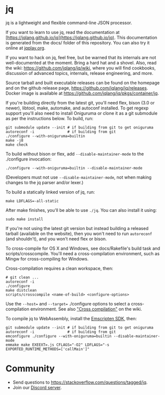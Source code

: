 jq
==

jq is a lightweight and flexible command-line JSON processor.

If you want to learn to use jq, read the documentation at
[https://jqlang.github.io/jq](https://jqlang.github.io/jq).  This
documentation is generated from the docs/ folder of this repository.
You can also try it online at [jqplay.org](https://jqplay.org).

If you want to hack on jq, feel free, but be warned that its internals
are not well-documented at the moment. Bring a hard hat and a
shovel.  Also, read the wiki: https://github.com/jqlang/jq/wiki, where
you will find cookbooks, discussion of advanced topics, internals,
release engineering, and more.

Source tarball and built executable releases can be found on the
homepage and on the github release page, https://github.com/jqlang/jq/releases.
Docker image is available at https://github.com/jqlang/jq/pkgs/container/jq.

If you're building directly from the latest git, you'll need flex,
bison (3.0 or newer), libtool, make, automake, and autoconf installed.
To get regexp support you'll also need to install Oniguruma or clone it as a
git submodule as per the instructions below. To build, run:

    git submodule update --init # if building from git to get oniguruma
    autoreconf -i               # if building from git
    ./configure --with-oniguruma=builtin
    make -j8
    make check

To build without bison or flex, add `--disable-maintainer-mode` to the
./configure invocation:

    ./configure --with-oniguruma=builtin --disable-maintainer-mode

(Developers must not use `--disable-maintainer-mode`, not when making
changes to the jq parser and/or lexer.)

To build a statically linked version of jq, run:

    make LDFLAGS=-all-static

After make finishes, you'll be able to use `./jq`.  You can also
install it using:

    sudo make install

If you're not using the latest git version but instead building a
released tarball (available on the website), then you won't need to
run `autoreconf` (and shouldn't), and you won't need flex or bison.

To cross-compile for OS X and Windows, see docs/Rakefile's build task
and scripts/crosscompile.  You'll need a cross-compilation environment,
such as Mingw for cross-compiling for Windows.

Cross-compilation requires a clean workspace, then:

    # git clean ...
    autoreconf -i
    ./configure
    make distclean
    scripts/crosscompile <name-of-build> <configure-options>

Use the `--host=` and `--target=` ./configure options to select a
cross-compilation environment.  See also
["Cross compilation"](https://github.com/jqlang/jq/wiki/Cross-compilation) on
the wiki.

To compile jq to WebAssembly, install the [Emscripten SDK](https://emscripten.org/docs/getting_started/downloads.html), then:

    git submodule update --init # if building from git to get oniguruma
    autoreconf -i               # if building from git
    emconfigure ./configure --with-oniguruma=builtin --disable-maintainer-mode
    emmake make EXEEXT=.js CFLAGS="-O2" LDFLAGS="-s EXPORTED_RUNTIME_METHODS=['callMain']"


# Community

* Send questions to https://stackoverflow.com/questions/tagged/jq.
* Join our [Discord server](https://discord.gg/yg6yjNmgAC).
